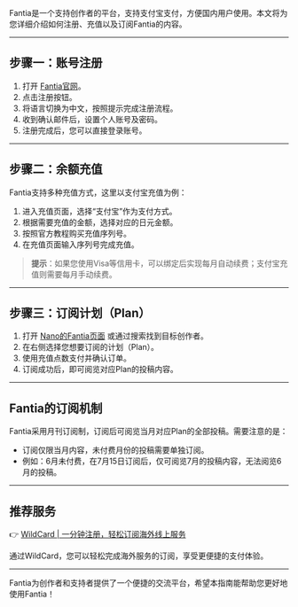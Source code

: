 Fantia是一个支持创作者的平台，支持支付宝支付，方便国内用户使用。本文将为您详细介绍如何注册、充值以及订阅Fantia的内容。

---

## 步骤一：账号注册

1. 打开 [Fantia官网](https://fantia.jp)。
2. 点击注册按钮。
3. 将语言切换为中文，按照提示完成注册流程。
4. 收到确认邮件后，设置个人账号及密码。
5. 注册完成后，您可以直接登录账号。

---

## 步骤二：余额充值

Fantia支持多种充值方式，这里以支付宝充值为例：

1. 进入充值页面，选择“支付宝”作为支付方式。
2. 根据需要充值的金额，选择对应的日元金额。
3. 按照官方教程购买充值序列号。
4. 在充值页面输入序列号完成充值。

> **提示**：如果您使用Visa等信用卡，可以绑定后实现每月自动续费；支付宝充值则需要每月手动续费。

---

## 步骤三：订阅计划（Plan）

1. 打开 [Nano的Fantia页面](https://fantia.jp/shiinananoha) 或通过搜索找到目标创作者。
2. 在右侧选择您想要订阅的计划（Plan）。
3. 使用充值点数支付并确认订单。
4. 订阅成功后，即可阅览对应Plan的投稿内容。

---

## Fantia的订阅机制

Fantia采用月刊订阅制，订阅后可阅览当月对应Plan的全部投稿。需要注意的是：

- 订阅仅限当月内容，未付费月份的投稿需要单独订阅。
- 例如：6月未付费，在7月15日订阅后，仅可阅览7月的投稿内容，无法阅览6月的投稿。

---

## 推荐服务

👉 [WildCard | 一分钟注册，轻松订阅海外线上服务](https://bit.ly/bewildcard)

通过WildCard，您可以轻松完成海外服务的订阅，享受更便捷的支付体验。

---

Fantia为创作者和支持者提供了一个便捷的交流平台，希望本指南能帮助您更好地使用Fantia！